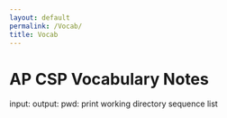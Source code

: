 ```yaml
---
layout: default
permalink: /Vocab/
title: Vocab
---
```


# AP CSP Vocabulary Notes
input:
output:
pwd: print working directory
sequence
list